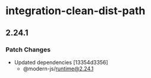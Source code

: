 # integration-clean-dist-path

## 2.24.1

### Patch Changes

- Updated dependencies [13354d3356]
  - @modern-js/runtime@2.24.1
